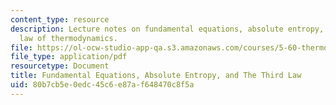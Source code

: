 ```yaml
---
content_type: resource
description: Lecture notes on fundamental equations, absolute entropy, and the third
  law of thermodynamics.
file: https://ol-ocw-studio-app-qa.s3.amazonaws.com/courses/5-60-thermodynamics-kinetics-spring-2008/80b7cb5e0edc45c6e87af648470c8f5a_5_60_lecture11.pdf
file_type: application/pdf
resourcetype: Document
title: Fundamental Equations, Absolute Entropy, and The Third Law
uid: 80b7cb5e-0edc-45c6-e87a-f648470c8f5a
---
```

